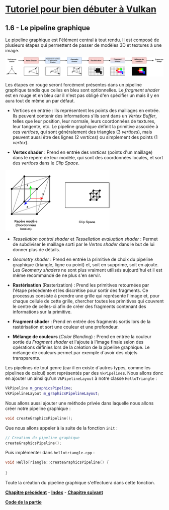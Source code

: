 # [Tutoriel pour bien débuter à Vulkan](../index.md)
## 1.6 - Le pipeline graphique

Le pipeline graphique est l'élément central à tout rendu. Il est composé de plusieurs étapes qui permettent de passer de modèles 3D et textures à une image.

![Pipeline graphique](images/pipeline_graphique.png)

Les étapes en rouge seront forcément présentes dans un pipeline graphique tandis que celles en bleu sont optionnelles. Le *fragment shader* est en rouge et en bleu car il n'est pas obligé d'en spécifier un mais il y en aura tout de même un par défaut.

- Vertices en entrée : Ils représentent les points des maillages en entrée. Ils peuvent contenir des informations s'ils sont dans un *Vertex Buffer*, telles que leur position, leur normale, leurs coordonnées de textures, leur tangente, etc. Le pipeline graphique définit la primitive associée à ces *vertices*, qui sont généralement des triangles (3 *vertices*), mais peuvent aussi être des lignes (2 *vertices*) ou simplement des points (1 *vertex*).

- **Vertex shader** : Prend en entrée des *vertices* (points d'un maillage) dans le repère de leur modèle, qui sont des coordonnées locales, et sort des *vertices* dans le *Clip Space*.

![Repère modèle et clip space](images/repere_modele_clip.png)

- *Tessellation control shader* et *Tessellation evaluation shader* : Permet de subdiviser le maillage sorti par le *Vertex shader* dans le but de lui donner plus de détails.

- *Geometry shader* : Prend en entrée la primitive de choix du pipeline graphique (triangle, ligne ou point) et, soit en supprime, soit en ajoute. Les *Geometry shaders* ne sont plus vraiment utilisés aujourd'hui et il est même recommandé de ne plus s'en servir.

- **Rastérisation** (Rasterization) : Prend les primitives retournées par l'étape précédente et les discrétise pour sortir des fragments. Ce processus consiste à prendre une grille qui représente l'image et, pour chaque cellule de cette grille, chercher toutes les primitives qui couvrent le centre de celles-ci afin de créer des fragments contenant des informations sur la primitive.

- **Fragment shader** : Prend en entrée des fragments sortis lors de la rastérisation et sort une couleur et une profondeur.

- **Mélange de couleurs** (*Color Blending*) : Prend en entrée la couleur sortie du *Fragment shader* et l'ajoute à l'image finale selon des opérations définies lors de la création de la pipeline graphique. Le mélange de couleurs permet par exemple d'avoir des objets transparents.

Les pipelines de tout genre (car il en existe d'autres types, comme les pipelines de calcul) sont représentés par des ``VkPipeline``s. Nous allons donc en ajouter un ainsi qu'un ``VkPipelineLayout`` à notre classe ``HelloTriangle`` :

```cpp
VkPipeline m_graphicsPipeline;
VkPipelineLayout m_graphicsPipelineLayout;
```

Nous allons aussi ajouter une méthode privée dans laquelle nous allons créer notre pipeline graphique :

```cpp
void createGraphicsPipeline();
```

Que nous allons appeler à la suite de la fonction ``init`` :

```cpp
// Creation du pipeline graphique
createGraphicsPipeline();
```

Puis implémenter dans ``hellotriangle.cpp`` :

```cpp
void HelloTriangle::createGraphicsPipeline() {

}
```

Toute la création du pipeline graphique s'effectuera dans cette fonction.

[**Chapitre précédent**](5.md) - [**Index**](../index.md) - [**Chapitre suivant**](6/1.md)

[**Code de la partie**](https://github.com/ZaOniRinku/TutorielVulkanFR/tree/partie1)